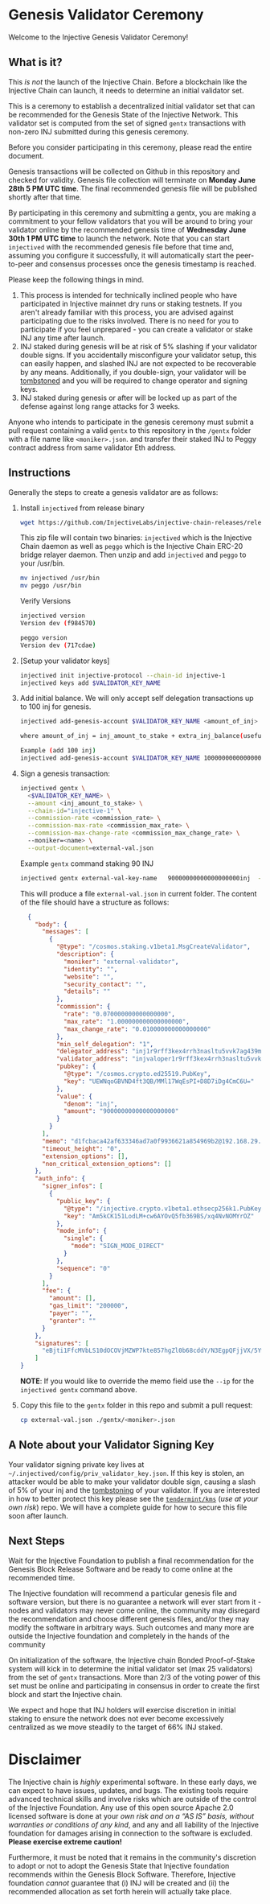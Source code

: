 # Genesis Validator Ceremony

Welcome to the Injective Genesis Validator Ceremony!

## What is it?

This *is not* the launch of the Injective Chain. Before a blockchain like the
Injective Chain can launch, it needs to determine an initial validator set.

This is a ceremony to establish a decentralized initial validator set
that can be recommended for the Genesis State of the Injective Network.
This validator set is computed from the set of signed `gentx` transactions with non-zero INJ submitted during this genesis ceremony.

Before you consider participating in this ceremony, please read the entire document.

Genesis transactions will be collected on Github in this repository and checked for validity.
Genesis file collection will terminate on  **Monday June 28th 5 PM UTC time**. The final recommended genesis file will be published shortly after that time.

By participating in this ceremony and submitting a gentx, you are making a commitment to your fellow validators
that you will be around to bring your validator online by the recommended genesis time of **Wednesday June 30th 1 PM UTC time** to launch the network. Note that you can start `injectived` 
with the recommended genesis file before that time and, assuming you configure it successfully, it will automatically start the peer-to-peer and consensus processes once the genesis timestamp is reached.

Please keep the following things in mind.

1. This process is intended for technically inclined people who have participated in Injective mainnet dry runs or staking testnets.  If you aren't already familiar with this process, you are advised against participating due to the risks involved. There is no need for you to participate if you feel unprepared - 
 you can create a validator or stake INJ any time after launch.
2. INJ staked during genesis will be at risk of 5% slashing if your validator double signs. If you accidentally misconfigure your validator setup, this can easily happen, and slashed INJ are not expected to be recoverable by any means. Additionally, if you double-sign, your validator will be [tombstoned](https://github.com/cosmos/cosmos-sdk/blob/master/docs/spec/slashing/07_tombstone.md) and you will be required to change operator and signing keys.
3. INJ staked during genesis or after will be locked up as part of the defense against long range attacks for 3 weeks. 


Anyone who intends to participate in the genesis ceremony must submit a pull request
containing a valid `gentx` to this repository in the `/gentx` folder with a file name like `<moniker>.json`.
and transfer their staked INJ to Peggy contract address from same validator Eth address.

## Instructions

Generally the steps to create a genesis validator are as follows:

1. Install `injectived` from release binary
    ```bash
    wget https://github.com/InjectiveLabs/injective-chain-releases/releases/download/v1.0.1-1624754359/linux-amd64.zip
    ```

    This zip file will contain two binaries: `injectived` which is the Injective Chain daemon as well as `peggo` which is the Injective Chain ERC-20 bridge relayer daemon.
    Then unzip and add `injectived` and `peggo` to your /usr/bin.

    ```bash
    mv injectived /usr/bin
    mv peggo /usr/bin
    ```

    Verify Versions
    ```bash
    injectived version
    Version dev (f984570)

    peggo version
    Version dev (717cdae)
    ```

2. [Setup your validator keys]
    ```bash
    injectived init injective-protocol --chain-id injective-1
    injectived keys add $VALIDATOR_KEY_NAME
    ```

3. Add initial balance. We will only accept self delegation transactions up to 100 inj for genesis.
    ```bash
    injectived add-genesis-account $VALIDATOR_KEY_NAME <amount_of_inj>
    
    where amount_of_inj = inj_amount_to_stake + extra_inj_balance(useful to pay for tx fee) 

    Example (add 100 inj)
    injectived add-genesis-account $VALIDATOR_KEY_NAME 100000000000000000000inj
    ```

5. Sign a genesis transaction:
    ```bash
    injectived gentx \
      <$VALIDATOR_KEY_NAME> \
      --amount <inj_amount_to_stake> \
      --chain-id="injective-1" \
      --commission-rate <commission_rate> \
      --commission-max-rate <commission_max_rate> \
      --commission-max-change-rate <commission_max_change_rate> \            
      --moniker=<name> \
      --output-document=external-val.json 
    ```

    Example `gentx` command staking 90 INJ
    ```bash
    injectived gentx external-val-key-name   90000000000000000000inj  --chain-id="injective-1"    --moniker="external-validator"  --commission-max-change-rate=0.01     --commission-max-rate=1.0     --commission-rate=0.07 --output-document=external-val.json
    ```

    This will produce a file `external-val.json` in current folder.  The content of the file should have a structure as follows:

    ```json
      {
        "body": {
          "messages": [
            {
              "@type": "/cosmos.staking.v1beta1.MsgCreateValidator",
              "description": {
                "moniker": "external-validator",
                "identity": "",
                "website": "",
                "security_contact": "",
                "details": ""
              },
              "commission": {
                "rate": "0.070000000000000000",
                "max_rate": "1.000000000000000000",
                "max_change_rate": "0.010000000000000000"
              },
              "min_self_delegation": "1",
              "delegator_address": "inj1r9rff3kex4rrh3nasltu5vvk7ag439m3d73fan",
              "validator_address": "injvaloper1r9rff3kex4rrh3nasltu5vvk7ag439m36cyvuh",
              "pubkey": {
                "@type": "/cosmos.crypto.ed25519.PubKey",
                "key": "UEWNqoGBVND4ft3QB/MMl17WqEsPI+D8D7iDg4CmC6U="
              },
              "value": {
                "denom": "inj",
                "amount": "90000000000000000000"
              }
            }
          ],
          "memo": "d1fcbaca42af633346ad7a0f9936621a854969b2@192.168.29.80:26656",
          "timeout_height": "0",
          "extension_options": [],
          "non_critical_extension_options": []
        },
        "auth_info": {
          "signer_infos": [
            {
              "public_key": {
                "@type": "/injective.crypto.v1beta1.ethsecp256k1.PubKey",
                "key": "Am5kCK151LodLM+cw6AYOvQ5fb369BS/xq4NvNOMYrOZ"
              },
              "mode_info": {
                "single": {
                  "mode": "SIGN_MODE_DIRECT"
                }
              },
              "sequence": "0"
            }
          ],
          "fee": {
            "amount": [],
            "gas_limit": "200000",
            "payer": "",
            "granter": ""
          }
        },
        "signatures": [
          "eBjti1FfcMVbLS10dOCOVjMZWP7kte857hgZl0b68cddY/N3EgpQFjjVX/5Ywlq/Fc4s0t9WL9MIKbQriHpNQQE="
        ]
    }
    ```

    __**NOTE**__: If you would like to override the memo field use the `--ip` for the `injectived gentx` command above.

6. Copy this file to the `gentx` folder in this repo and submit a pull request:
    ```bash
    cp external-val.json ./gentx/<moniker>.json
    ```



## A Note about your Validator Signing Key

Your validator signing private key lives at `~/.injectived/config/priv_validator_key.json`. If this key is stolen, an attacker would be able to make
your validator double sign, causing a slash of 5% of your inj and the [tombstoning](https://github.com/cosmos/cosmos-sdk/blob/master/docs/spec/slashing/07_tombstone.md) of your validator. If you are interested in how to better protect this key please see the [`tendermint/kms`](https://github.com/tendermint/kms) (_*use at your own risk*_) repo. We will have a complete guide for how to secure this file soon after launch.

## Next Steps

Wait for the Injective Foundation to publish a final recommendation for the
Genesis Block Release Software and be ready to come online at the recommended
time.

The Injective foundation will recommend a particular genesis file and software version, but there
is no guarantee a network will ever start from it - nodes and validators may
never come online, the community may disregard the recommendation and choose
different genesis files, and/or they may modify the software in arbitrary ways. Such
outcomes and many more are outside the Injective foundation and completely in the hands
of the community

On initialization of the software, the Injective chain Bonded Proof-of-Stake system will kick in to
determine the initial validator set (max 25 validators) from the set of `gentx` transactions.
More than 2/3 of the voting power of this set must be online and participating in consensus
in order to create the first block and start the Injective chain.

We expect and hope that INJ holders will exercise discretion in initial staking to ensure the network
does not ever become excessively centralized as we move steadily to the target of 66% INJ staked.

# Disclaimer


The Injective chain is *highly* experimental software. In these early days, we can
expect to have issues, updates, and bugs. The existing tools require advanced
technical skills and involve risks which are outside of the control of the
Injective Foundation. Any use of this open source Apache
2.0 licensed software is done at your *own risk and on a “AS IS” basis, without
warranties or conditions of any kind*, and any and all liability of the
Injective foundation for damages arising in
connection to the software is excluded. **Please exercise extreme caution!**

Furthermore, it must be noted that it remains in the community's discretion to adopt or not
to adopt the Genesis State that Injective foundation recommends within the Genesis Block
Software. Therefore, Injective foundation *cannot* guarantee that (i) INJ will be created and
(ii) the recommended allocation as set forth herein will actually take place.
